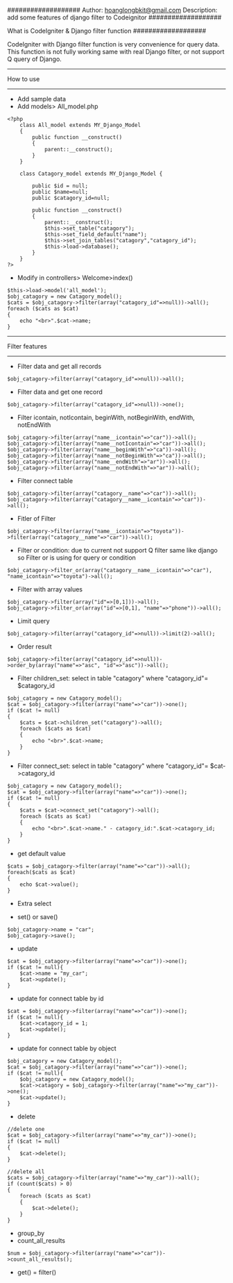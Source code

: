 ###################
Author: hoanglongbkit@gmail.com
Description: add some features of django filter to Codeignitor
###################

What is CodeIgniter & Django filter function
###################

CodeIgniter with Django filter function is very convenience for query data.
This function is not fully working same with real Django filter, or not support Q query of Django.
 

*******************
How to use
*******************

- Add sample data
- Add models> All_model.php
```
<?php
    class All_model extends MY_Django_Model 
    {
        public function __construct()
        {
            parent::__construct();
        }
    }
    
    class Catagory_model extends MY_Django_Model {

        public $id = null;
        public $name=null;
        public $catagory_id=null;

        public function __construct()
        {
            parent::__construct();
            $this->set_table("catagory");
            $this->set_field_default("name");
            $this->set_join_tables("catagory","catagory_id");
            $this->load->database();
        }
    }
?>
```

- Modify in controllers> Welcome>index()
```
$this->load->model('all_model');
$obj_catagory = new Catagory_model();
$cats = $obj_catagory->filter(array("catagory_id"=>null))->all();
foreach ($cats as $cat)
{
    echo "<br>".$cat->name;
}
```

**************************
Filter features
**************************
- Filter data and get all records
```
$obj_catagory->filter(array("catagory_id"=>null))->all(); 
```

- Filter data and get one record
```
$obj_catagory->filter(array("catagory_id"=>null))->one();
```

- Filter icontain, notIcontain, beginWith, notBeginWith, endWith, notEndWith
```
$obj_catagory->filter(array("name__icontain"=>"car"))->all();
$obj_catagory->filter(array("name__notIcontain"=>"car"))->all();
$obj_catagory->filter(array("name__beginWith"=>"ca"))->all();
$obj_catagory->filter(array("name__notBeginWith"=>"ca"))->all();
$obj_catagory->filter(array("name__endWith"=>"ar"))->all();
$obj_catagory->filter(array("name__notEndWith"=>"ar"))->all();
```

- Filter connect table
```
$obj_catagory->filter(array("catagory__name"=>"car"))->all();
$obj_catagory->filter(array("catagory__name__icontain"=>"car"))->all();
```

- Fitler of Filter
```
$obj_catagory->filter(array("name__icontain"=>"toyota"))->filter(array("catagory__name"=>"car"))->all();
```

- Filter or condition: due to current not support Q filter same like django so Filter or is using for query or condition
```
$obj_catagory->filter_or(array("catagory__name__icontain"=>"car"), "name_icontain"=>"toyota")->all();
```

- Filter with array values
```
$obj_catagory->filter(array("id"=>[0,1]))->all();
$obj_catagory->filter_or(array("id"=>[0,1], "name"=>"phone"))->all();
```

- Limit query
```
$obj_catagory->filter(array("catagory_id"=>null))->limit(2)->all(); 
```

- Order result
```
$obj_catagory->filter(array("catagory_id"=>null))->order_by(array("name"=>"asc", "id"=>"asc"))->all();
```

- Filter children_set: select in table "catagory" where "catagory_id"= $catagory_id
```
$obj_catagory = new Catagory_model();
$cat = $obj_catagory->filter(array("name"=>"car"))->one();
if ($cat != null)
{
    $cats = $cat->children_set("catagory")->all();
    foreach ($cats as $cat)
    {
        echo "<br>".$cat->name;
    }
}
```

- Filter connect_set: select in table "catagory" where "catagory_id"= $cat->catagory_id
```
$obj_catagory = new Catagory_model();
$cat = $obj_catagory->filter(array("name"=>"car"))->one();
if ($cat != null)
{
    $cats = $cat->connect_set("catagory")->all();
    foreach ($cats as $cat)
    {
        echo "<br>".$cat->name." - catagory_id:".$cat->catagory_id;
    }
}
```

- get default value
```
$cats = $obj_catagory->filter(array("name"=>"car"))->all();
foreach($cats as $cat)
{
    echo $cat->value();
}
```

- Extra select

- set() or save()
```
$obj_catagory->name = "car";
$obj_catagory->save();
```

- update
```
$cat = $obj_catagory->filter(array("name"=>"car"))->one();
if ($cat != null){
    $cat->name = "my_car";
    $cat->update();
}
```

- update for connect table by id
```
$cat = $obj_catagory->filter(array("name"=>"car"))->one();
if ($cat != null){
    $cat->catagory_id = 1;
    $cat->update();
}
```

- update for connect table by object
```
$obj_catagory = new Catagory_model();
$cat = $obj_catagory->filter(array("name"=>"car"))->one();
if ($cat != null){
    $obj_catagory = new Catagory_model();
    $cat->catagory = $obj_catagory->filter(array("name"=>"my_car"))->one();
    $cat->update();
}
```

- delete
```
//delete one
$cat = $obj_catagory->filter(array("name"=>"my_car"))->one();
if ($cat != null)
{
    $cat->delete();
}

//delete all
$cats = $obj_catagory->filter(array("name"=>"my_car"))->all();
if (count($cats) > 0)
{
    foreach ($cats as $cat)
    {
        $cat->delete();
    }
}
```

- group_by
- count_all_results
```
$num = $obj_catagory->filter(array("name"=>"car"))->count_all_results();
```

- get() = filter()


